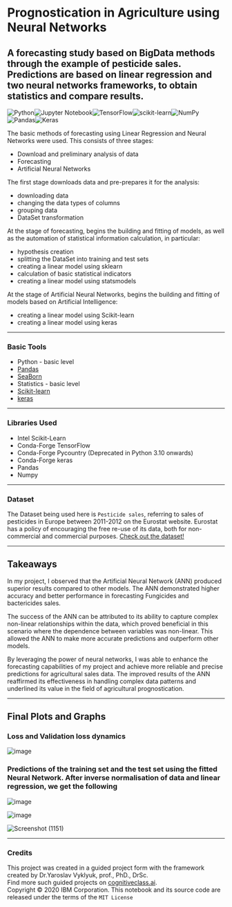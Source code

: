 # Prognostication in Agriculture using Neural Networks
## A forecasting study based on BigData methods through the example of pesticide sales. Predictions are based on linear regression and two neural networks frameworks, to obtain statistics and compare results.
![Python](https://img.shields.io/badge/python-3670A0?style=for-the-badge&logo=python&logoColor=ffdd54)![Jupyter Notebook](https://img.shields.io/badge/jupyter-%23FA0F00.svg?style=for-the-badge&logo=jupyter&logoColor=white)![TensorFlow](https://img.shields.io/badge/TensorFlow-%23FF6F00.svg?style=for-the-badge&logo=TensorFlow&logoColor=white)![scikit-learn](https://img.shields.io/badge/scikit--learn-%23F7931E.svg?style=for-the-badge&logo=scikit-learn&logoColor=white)![NumPy](https://img.shields.io/badge/numpy-%23013243.svg?style=for-the-badge&logo=numpy&logoColor=white)![Pandas](https://img.shields.io/badge/pandas-%23150458.svg?style=for-the-badge&logo=pandas&logoColor=white)![Keras](https://img.shields.io/badge/Keras-%23D00000.svg?style=for-the-badge&logo=Keras&logoColor=white)

The basic methods of forecasting using Linear Regression and Neural Networks were used. This consists of three stages:
* Download and preliminary analysis of data
* Forecasting
* Artificial Neural Networks

The first stage downloads data and pre-prepares it for the analysis:
* downloading data
* changing the data types of columns
* grouping data
* DataSet transformation

At the stage of forecasting, begins the building and fitting of models, as well as the automation of statistical information calculation, in particular:
* hypothesis creation
* splitting the DataSet into training and test sets
* creating a linear model using sklearn
* calculation of basic statistical indicators
* creating a linear model using statsmodels

At the stage of Artificial Neural Networks, begins the building and fitting of models based on Artificial Intelligence:
* creating a linear model using Scikit-learn
* creating a linear model using keras

______
### Basic Tools

* Python - basic level
* [Pandas](https://pandas.pydata.org/?utm_medium=Exinfluencer&utm_source=Exinfluencer&utm_content=000026UJ&utm_term=10006555&utm_id=NA-SkillsNetwork-Channel-SkillsNetworkGuidedProjectsdatascienceinagricultureprognosticationusingbyneuralnetwork466-2022-01-01)
* [SeaBorn](https://seaborn.pydata.org/?utm_medium=Exinfluencer&utm_source=Exinfluencer&utm_content=000026UJ&utm_term=10006555&utm_id=NA-SkillsNetwork-Channel-SkillsNetworkGuidedProjectsdatascienceinagricultureprognosticationusingbyneuralnetwork466-2022-01-01)
* Statistics - basic level
* [Scikit-learn](https://scikit-learn.org/stable/?utm_medium=Exinfluencer&utm_source=Exinfluencer&utm_content=000026UJ&utm_term=10006555&utm_id=NA-SkillsNetwork-Channel-SkillsNetworkGuidedProjectsdatascienceinagricultureprognosticationusingbyneuralnetwork466-2022-01-01)
* [keras](https://keras.io/?utm_medium=Exinfluencer&utm_source=Exinfluencer&utm_content=000026UJ&utm_term=10006555&utm_id=NA-SkillsNetwork-Channel-SkillsNetworkGuidedProjectsdatascienceinagricultureprognosticationusingbyneuralnetwork466-2022-01-01)

________
### Libraries Used
* Intel Scikit-Learn
* Conda-Forge TensorFlow
* Conda-Forge Pycountry (Deprecated in Python 3.10 onwards)
* Conda-Forge keras
* Pandas
* Numpy

________
### Dataset
The Dataset being used here is `Pesticide sales`, referring to sales of pesticides in Europe between 2011-2012 on the Eurostat website. Eurostat has a policy of encouraging the free re-use of its data, both for non-commercial and commercial purposes. 
[Check out the dataset!](https://ec.europa.eu/eurostat/databrowser/view/AEI_FM_SALPEST09__custom_1145078/default/table?lang=enhttps:%2F%2Fec.europa.eu%2Feurostat%2Fdatabrowser%2Fview%2FAEI_FM_SALPEST09__custom_1145078%2Fdefault%2Ftable%3Flang%3Den)
_________________
## Takeaways

In my project, I observed that the Artificial Neural Network (ANN) produced superior results compared to other models. The ANN demonstrated higher accuracy and better performance in forecasting Fungicides and bactericides sales.

The success of the ANN can be attributed to its ability to capture complex non-linear relationships within the data, which proved beneficial in this scenario where the dependence between variables was non-linear. This allowed the ANN to make more accurate predictions and outperform other models.

By leveraging the power of neural networks, I was able to enhance the forecasting capabilities of my project and achieve more reliable and precise predictions for agricultural sales data. The improved results of the ANN reaffirmed its effectiveness in handling complex data patterns and underlined its value in the field of agricultural prognostication.
_________________
## Final Plots and Graphs

### Loss and Validation loss dynamics

![image](https://github.com/probablyabdullah/Prognostication-in-Agriculture-using-Neural-Networks/assets/79295754/c7c9ab6b-346c-43b2-b5cb-69851d80cba9)

### Predictions of the training set and the test set using the fitted Neural Network. After inverse normalisation of data and linear regression, we get the following

![image](https://github.com/probablyabdullah/Prognostication-in-Agriculture-using-Neural-Networks/assets/79295754/0f5fbdab-cf6f-4914-aa70-24891bde88c9)


![image](https://github.com/probablyabdullah/Prognostication-in-Agriculture-using-Neural-Networks/assets/79295754/e2cee966-830b-483f-bfc9-a4b5927c33e0)


![Screenshot (1151)](https://github.com/probablyabdullah/Prognostication-in-Agriculture-using-Neural-Networks/assets/79295754/4439cdaa-0709-42ee-953c-aa763f81e9ec)

__________________________
### Credits
This project was created in a guided project form with the framework created by Dr.Yaroslav Vyklyuk, prof., PhD., DrSc.<br>
Find more such guided projects on [cognitiveclass.ai](https://cognitiveclass.ai/courses/course-v1:IBM+GPXX04P5EN+v1).<br>
Copyright &copy; 2020 IBM Corporation. This notebook and its source code are released under the terms of the `MIT License`
